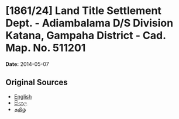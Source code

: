 # [1861/24] Land Title Settlement Dept. - Adiambalama D/S Division Katana, Gampaha District - Cad. Map. No. 511201

**Date:** 2014-05-07

## Original Sources

- [English](https://documents.gov.lk/view/extra-gazettes/2014/5/1861-24_E.pdf)
- [සිංහල](https://documents.gov.lk/view/extra-gazettes/2014/5/1861-24_S.pdf)
- [தமிழ்](https://documents.gov.lk/view/extra-gazettes/2014/5/1861-24_T.pdf)
